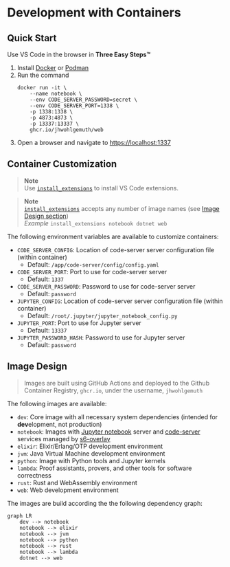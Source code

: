 Development with Containers
===========================

Quick Start
-----------

Use VS Code in the browser in **Three Easy Steps™**

1. Install [Docker](https://docs.docker.com/get-docker/) or [Podman](https://podman.io/)
2. Run the command
    ```shell
    docker run -it \
        --name notebook \
        --env CODE_SERVER_PASSWORD=secret \
        --env CODE_SERVER_PORT=1338 \
        -p 1338:1338 \
        -p 4873:4873 \
        -p 13337:13337 \
        ghcr.io/jhwohlgemuth/web
    ```
3. Open a browser and navigate to [https://localhost:1337](https://localhost:1337)

Container Customization
-----------------------
> **Note**</br>
> Use [`install_extensions`](./code-server/install_extensions) to install VS Code extensions.

> **Note**</br>
> [`install_extensions`](./code-server/install_extensions) accepts any number of image names (see [Image Design section](#image-design))</br>
> *Example* `install_extensions notebook dotnet web`

The following environment variables are available to customize containers:
- `CODE_SERVER_CONFIG`: Location of code-server server configuration file (within container)
  - Default: `/app/code-server/config/config.yaml`
- `CODE_SERVER_PORT`: Port to use for code-server server
  - Default: `1337`
- `CODE_SERVER_PASSWORD`: Password to use for code-server server
  - Default: `password`
- `JUPYTER_CONFIG`: Location of code-server server configuration file (within container)
  - Default: `/root/.jupyter/jupyter_notebook_config.py`
- `JUPYTER_PORT`: Port to use for Jupyter server
  - Default: `13337`
- `JUPYTER_PASSWORD_HASH`: Password to use for Jupyter server
  - Default: `password`


Image Design
------------
> Images are built using GitHub Actions and deployed to the Github Container Registry, `ghcr.io`, under the username, `jhwohlgemuth`

The following images are available:
- `dev`: Core image with all necessary system dependencies (intended for **dev**elopment, not production)
- `notebook`: Images with [Jupyter notebook](https://github.com/jupyter/notebook) server and [code-server](https://github.com/coder/code-server) services managed by [s6-overlay](https://github.com/just-containers/s6-overlay)
- `elixir`: Elixir/Erlang/OTP development environment
- `jvm`: Java Virtual Machine development environment
- `python`: Image with Python tools and Jupyter kernels
- `lambda`: Proof assistants, provers, and other tools for software correctness
- `rust`: Rust and WebAssembly environment
- `web`: Web development environment

The images are build according the the following dependency graph:
```mermaid
graph LR
    dev --> notebook
    notebook --> elixir
    notebook --> jvm
    notebook --> python
    notebook --> rust
    notebook --> lambda
    dotnet --> web
```
